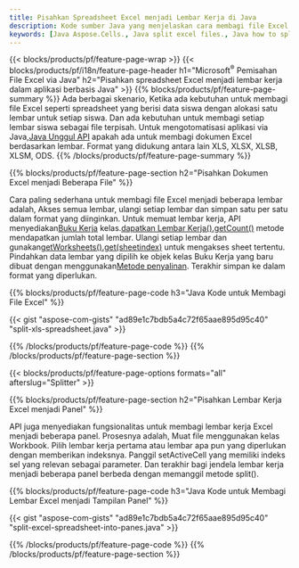 ```yaml
---
title: Pisahkan Spreadsheet Excel menjadi Lembar Kerja di Java
description: Kode sumber Java yang menjelaskan cara membagi file Excel Microsoft menjadi beberapa dokumen menggunakan pustaka Excel Java
keywords: [Java Aspose.Cells., Java split excel files., Java how to split excel files into multiple files., Java excel splitter., Java split Cell., Cell splitter using Java]
---
```

{{< blocks/products/pf/feature-page-wrap >}}
{{< blocks/products/pf/i18n/feature-page-header h1="Microsoft<sup>&reg;</sup> Pemisahan File Excel via Java" h2="Pisahkan spreadsheet Excel menjadi lembar kerja dalam aplikasi berbasis Java" >}}
{{% blocks/products/pf/feature-page-summary %}}
Ada berbagai skenario, Ketika ada kebutuhan untuk membagi file Excel seperti spreadsheet yang berisi data siswa dengan alokasi satu lembar untuk setiap siswa. Dan ada kebutuhan untuk membagi setiap lembar siswa sebagai file terpisah. Untuk mengotomatisasi aplikasi via Java,[Java Unggul API](/cells/id/java/) apakah ada untuk membagi dokumen Excel berdasarkan lembar. Format yang didukung antara lain XLS, XLSX, XLSB, XLSM, ODS.
{{% /blocks/products/pf/feature-page-summary %}}

{{% blocks/products/pf/feature-page-section h2="Pisahkan Dokumen Excel menjadi Beberapa File" %}}

 Cara paling sederhana untuk membagi file Excel menjadi beberapa lembar adalah, Akses semua lembar, ulangi setiap lembar dan simpan satu per satu dalam format yang diinginkan. Untuk memuat lembar kerja, API menyediakan[Buku Kerja](https://reference.aspose.com/cells/java/com.aspose.cells/Workbook) kelas.[dapatkan Lembar Kerja().getCount()](https://reference.aspose.com/cells/java/com.aspose.cells/worksheetcollection#Count) metode mendapatkan jumlah total lembar. Ulangi setiap lembar dan gunakan[getWorksheets().get(sheetindex)](https://reference.aspose.com/cells/java/com.aspose.cells/worksheetcollection#get) untuk mengakses sheet tertentu. Pindahkan data lembar yang dipilih ke objek kelas Buku Kerja yang baru dibuat dengan menggunakan[Metode penyalinan](https://reference.aspose.com/cells/java/com.aspose.cells/workbook#copy(com.aspose.cells.Workbook)). Terakhir simpan ke dalam format yang diperlukan.

{{% blocks/products/pf/feature-page-code h3="Java Kode untuk Membagi File Excel" %}}

{{< gist "aspose-com-gists" "ad89e1c7bdb5a4c72f65aae895d95c40" "split-xls-spreadsheet.java" >}}

{{% /blocks/products/pf/feature-page-code %}}
{{% /blocks/products/pf/feature-page-section %}}

{{< blocks/products/pf/feature-page-options formats="all" afterslug="Splitter" >}}

{{% blocks/products/pf/feature-page-section h2="Pisahkan Lembar Kerja Excel menjadi Panel" %}}

API juga menyediakan fungsionalitas untuk membagi lembar kerja Excel menjadi beberapa panel. Prosesnya adalah, Muat file menggunakan kelas Workbook. Pilih lembar kerja pertama atau lembar apa pun yang diperlukan dengan memberikan indeksnya. Panggil setActiveCell yang memiliki indeks sel yang relevan sebagai parameter. Dan terakhir bagi jendela lembar kerja menjadi beberapa panel berbeda dengan memanggil metode split().

{{% blocks/products/pf/feature-page-code h3="Java Kode untuk Membagi Lembar Excel menjadi Tampilan Panel" %}}

{{< gist "aspose-com-gists" "ad89e1c7bdb5a4c72f65aae895d95c40" "split-excel-spreadsheet-into-panes.java" >}}

{{% /blocks/products/pf/feature-page-code %}}
{{% /blocks/products/pf/feature-page-section %}}
